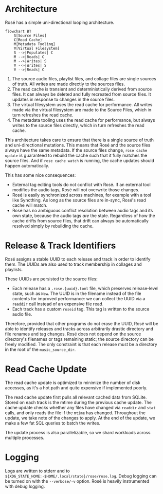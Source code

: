 # Architecture

Rosé has a simple uni-directional looping architecture.

```mermaid
flowchart BT
    S[Source Files]
    C[Read Cache]
    M[Metadata Tooling]
    V[Virtual Filesystem]
    S -->|Populates| C
    M -->|Reads| C
    M -->|Writes| S
    V -->|Writes| S
    V -->|Reads| C
```

1. The source audio files, playlist files, and collage files are single sources
   of truth. All writes are made directly to the sources files.
2. The read cache is transient and deterministically derived from source
   files. It can always be deleted and fully recreated from source files. It
   updates in response to changes in the source files.
3. The virtual filesystem uses the read cache for performance. All writes made
   via the virtual filesystem are made to the Source Files, which in turn
   refreshes the read cache.
4. The metadata tooling uses the read cache for performance, but always writes
   to the source files directly, which in turn refreshes the read cache.

This architecture takes care to ensure that there is a single source of truth
and uni-directional mutations. This means that Rosé and the source files always
have the same metadata. If the source files change, `rose cache update` is
guaranteed to rebuild the cache such that it fully matches the source files.
And if `rose cache watch` is running, the cache updates should happen
automatically.

This has some nice consequences:

- External tag editing tools do not conflict with Rosé. If an external tool
  modifies the audio tags, Rosé will not overwrite those changes.
- Rosé is easily synchronized across machines, for example with a tool like
  Syncthing. As long as the source files are in-sync, Rosé's read cache will
  match.
- Rosé has no ambiguous conflict resolution between audio tags and its own
  state, because the audio tags _are_ the state. Regardless of how the cache
  drifts from source files, that drift can always be automatically resolved
  simply by rebuilding the cache.

# Release & Track Identifiers

Rosé assigns a stable UUID to each release and track in order to identify them.
The UUIDs are also used to track membership in collages and playlists.

These UUIDs are persisted to the source files:

- Each release has a `.rose.{uuid}.toml` file, which preserves release-level
  state, such as `New`. The UUID is in the filename instead of the file
  contents for improved performance: we can collect the UUID via a `readdir`
  call instead of an expensive file read.
- Each track has a custom `roseid` tag. This tag is written to the source audio
  file.

Therefore, provided that other programs do not erase the UUID, Rosé will be
able to identify releases and tracks across arbitrarily drastic directory and
file renames and tag changes. Rosé does not depend on the source directory's
filenames or tags remaining static; the source directory can be freely
modified. The only constraint is that each release must be a directory in the
root of the `music_source_dir`.

# Read Cache Update

The read cache update is optimized to minimize the number of disk accesses, as
it's a hot path and quite expensive if implemented poorly.

The read cache update first pulls all relevant cached data from SQLite. Stored
on each track is the mtime during the previous cache update. The cache update
checks whether any files have changed via `readdir` and `stat` calls, and only
reads the file if the `mtime` has changed. Throughout the update, we take note
of the changes to apply. At the end of the update, we make a few fat SQL
queries to batch the writes.

The update process is also parallelizable, so we shard workloads across
multiple processes.

# Logging

Logs are written to stderr and to `${XDG_STATE_HOME:-$HOME/.local/state}/rose/rose.log`.
Debug logging can be turned on with the `--verbose/-v` option. Rosé is heavily
instrumented with debug logging.
